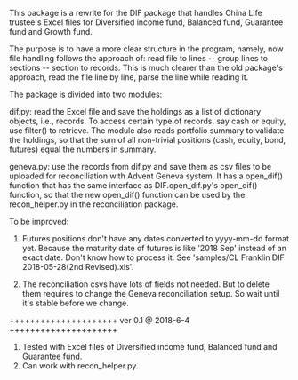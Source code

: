 ﻿This package is a rewrite for the DIF package that handles China Life trustee's Excel files for Diversified income fund, Balanced fund, Guarantee fund and Growth fund.

The purpose is to have a more clear structure in the program, namely, now file handling follows the approach of: read file to lines -- group lines to sections -- section to records. This is much clearer than the old package's approach, read the file line by line, parse the line while reading it.

The package is divided into two modules:

dif.py: read the Excel file and save the holdings as a list of dictionary objects, i.e., records. To access certain type of records, say cash or equity, use filter() to retrieve. The module also reads portfolio summary to validate the holdings, so that the sum of all non-trivial positions (cash, equity, bond, futures) equal the numbers in summary.

geneva.py: use the records from dif.py and save them as csv files to be uploaded for reconciliation with Advent Geneva system. It has a open_dif() function that has the same interface as DIF.open_dif.py's open_dif() function, so that the new open_dif() function can be used by the recon_helper.py in the reconciliation package.


To be improved:

1. Futures positions don't have any dates converted to yyyy-mm-dd format yet. Because the maturity date of futures is like '2018 Sep' instead of an exact date. Don't know how to process it. See 'samples/CL Franklin DIF 2018-05-28(2nd Revised).xls'.

2. The reconciliation csvs have lots of fields not needed. But to delete them requires to change the Geneva reconciliation setup. So wait until it's stable before we change.



+++++++++++++++++++++
ver 0.1 @ 2018-6-4
+++++++++++++++++++++
1. Tested with Excel files of Diversified income fund, Balanced fund and Guarantee fund.
2. Can work with recon_helper.py.
